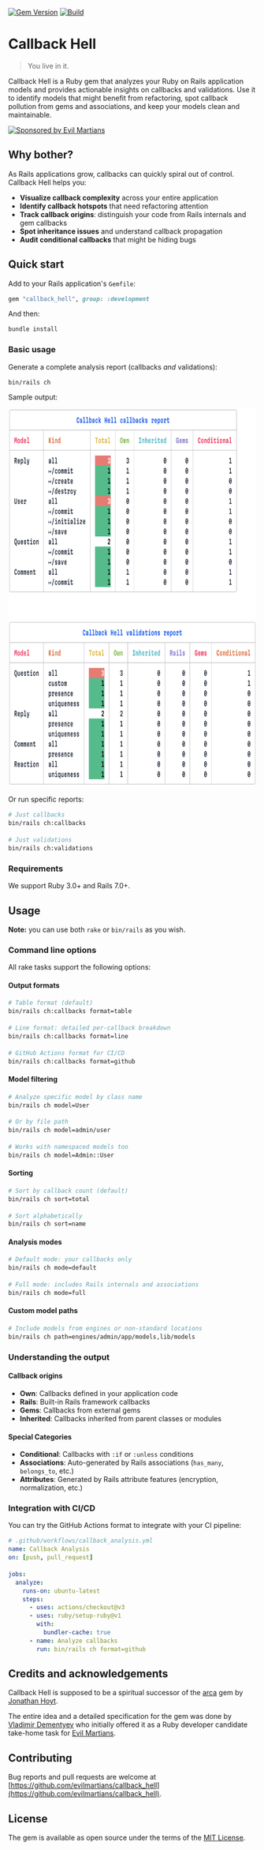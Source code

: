 [![Gem Version](https://badge.fury.io/rb/callback_hell.svg)](https://rubygems.org/gems/callback_hell) [![Build](https://github.com/evilmartians/callback_hell/workflows/Build/badge.svg)](https://github.com/evilmartians/callback_hell/actions)

# Callback Hell

> You live in it.

Callback Hell is a Ruby gem that analyzes your Ruby on Rails application models and provides actionable insights on callbacks and validations. Use it to identify models that might benefit from refactoring, spot callback pollution from gems and associations, and keep your models clean and maintainable.

<a href="https://evilmartians.com/?utm_source=callback_hell">
<img src="https://evilmartians.com/badges/sponsored-by-evil-martians.svg" alt="Sponsored by Evil Martians" width="236" height="54">
</a>

## Why bother?

As Rails applications grow, callbacks can quickly spiral out of control. Callback Hell helps you:

- **Visualize callback complexity** across your entire application
- **Identify callback hotspots** that need refactoring attention
- **Track callback origins**: distinguish your code from Rails internals and gem callbacks
- **Spot inheritance issues** and understand callback propagation
- **Audit conditional callbacks** that might be hiding bugs

## Quick start

Add to your Rails application's `Gemfile`:

```ruby
gem "callback_hell", group: :development
```

And then:

```bash
bundle install
```

### Basic usage

Generate a complete analysis report (callbacks _and_ validations):

```bash
bin/rails ch
```

Sample output:

<img src="https://raw.githubusercontent.com/evilmartians/callback_hell/refs/heads/main/assets/report.png" width="758" height="767" alt="Callback Hell sample output">

Or run specific reports:

```bash
# Just callbacks
bin/rails ch:callbacks

# Just validations
bin/rails ch:validations
```

### Requirements

We support Ruby 3.0+ and Rails 7.0+.

## Usage

**Note:** you can use both `rake` or `bin/rails` as you wish.

### Command line options

All rake tasks support the following options:

#### Output formats

```bash
# Table format (default)
bin/rails ch:callbacks format=table

# Line format: detailed per-callback breakdown
bin/rails ch:callbacks format=line

# GitHub Actions format for CI/CD
bin/rails ch:callbacks format=github
```

#### Model filtering

```bash
# Analyze specific model by class name
bin/rails ch model=User

# Or by file path
bin/rails ch model=admin/user

# Works with namespaced models too
bin/rails ch model=Admin::User
```

#### Sorting

```bash
# Sort by callback count (default)
bin/rails ch sort=total

# Sort alphabetically
bin/rails ch sort=name
```

#### Analysis modes

```bash
# Default mode: your callbacks only
bin/rails ch mode=default

# Full mode: includes Rails internals and associations
bin/rails ch mode=full
```

#### Custom model paths

```bash
# Include models from engines or non-standard locations
bin/rails ch path=engines/admin/app/models,lib/models
```

### Understanding the output

#### Callback origins

- **Own**: Callbacks defined in your application code
- **Rails**: Built-in Rails framework callbacks
- **Gems**: Callbacks from external gems
- **Inherited**: Callbacks inherited from parent classes or modules

#### Special Categories

- **Conditional**: Callbacks with `:if` or `:unless` conditions
- **Associations**: Auto-generated by Rails associations (`has_many`, `belongs_to`, etc.)
- **Attributes**: Generated by Rails attribute features (encryption, normalization, etc.)

### Integration with CI/CD

You can try the GitHub Actions format to integrate with your CI pipeline:

```yaml
# .github/workflows/callback_analysis.yml
name: Callback Analysis
on: [push, pull_request]

jobs:
  analyze:
    runs-on: ubuntu-latest
    steps:
      - uses: actions/checkout@v3
      - uses: ruby/setup-ruby@v1
        with:
          bundler-cache: true
      - name: Analyze callbacks
        run: bin/rails ch format=github
```

## Credits and acknowledgements

Callback Hell is supposed to be a spiritual successor of the [arca](https://github.com/jonmagic/arca) gem by [Jonathan Hoyt](https://github.com/jonmagic).

The entire idea and a detailed specification for the gem was done by [Vladimir Dementyev](https://github.com/palkan) who initially offered it as a Ruby developer candidate take-home task for [Evil Martians](https://evilmartians.com/?utm_source=callback_hell).

## Contributing

Bug reports and pull requests are welcome at [https://github.com/evilmartians/callback_hell](https://github.com/evilmartians/callback_hell).

## License

The gem is available as open source under the terms of the [MIT License](http://opensource.org/licenses/MIT).
